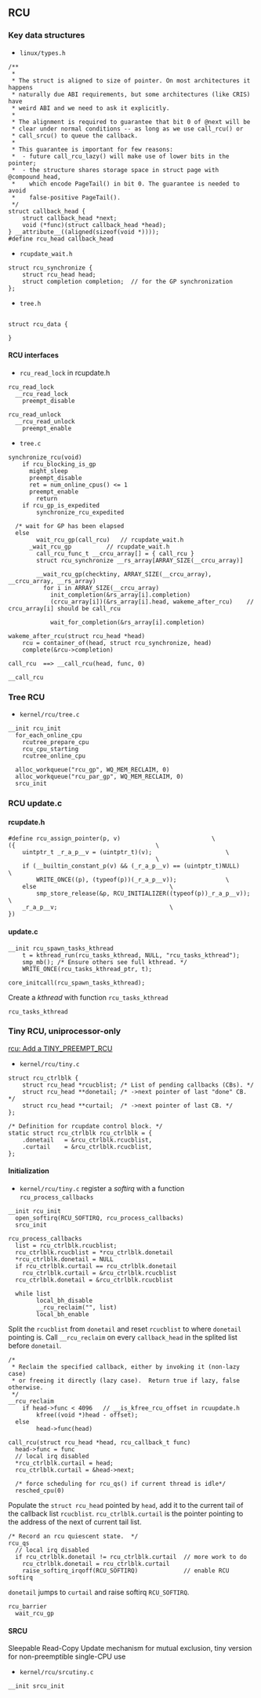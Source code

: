 ## RCU

### Key data structures

* `linux/types.h`
```
/**
 *
 * The struct is aligned to size of pointer. On most architectures it happens
 * naturally due ABI requirements, but some architectures (like CRIS) have
 * weird ABI and we need to ask it explicitly.
 *
 * The alignment is required to guarantee that bit 0 of @next will be
 * clear under normal conditions -- as long as we use call_rcu() or
 * call_srcu() to queue the callback.
 *
 * This guarantee is important for few reasons:
 *  - future call_rcu_lazy() will make use of lower bits in the pointer;
 *  - the structure shares storage space in struct page with @compound_head,
 *    which encode PageTail() in bit 0. The guarantee is needed to avoid
 *    false-positive PageTail().
 */
struct callback_head {
	struct callback_head *next;
	void (*func)(struct callback_head *head);
} __attribute__((aligned(sizeof(void *))));
#define rcu_head callback_head
```

* `rcupdate_wait.h`
```
struct rcu_synchronize {
	struct rcu_head head;
	struct completion completion;  // for the GP synchronization
};
```

* `tree.h`
```

struct rcu_data {

}
```


#### RCU interfaces
* `rcu_read_lock` in rcupdate.h
```
rcu_read_lock
  __rcu_read_lock
    preempt_disable
```
```
rcu_read_unlock
  __rcu_read_unlock
    preempt_enable  
```
* `tree.c`
```
synchronize_rcu(void)
	if rcu_blocking_is_gp
      might_sleep
      preempt_disable
      ret = num_online_cpus() <= 1
      preempt_enable
		return
	if rcu_gp_is_expedited
		synchronize_rcu_expedited

  /* wait for GP has been elapsed
  else
		wait_rcu_gp(call_rcu)   // rcupdate_wait.h
      _wait_rcu_gp          // rcupdate_wait.h
        call_rcu_func_t __crcu_array[] = { call_rcu }
        struct rcu_synchronize __rs_array[ARRAY_SIZE(__crcu_array)]

        __wait_rcu_gp(checktiny, ARRAY_SIZE(__crcu_array), __crcu_array, __rs_array)
          for i in ARRAY_SIZE(__crcu_array)
            init_completion(&rs_array[i].completion)
            (crcu_array[i])(&rs_array[i].head, wakeme_after_rcu)    // crcu_array[i] should be call_rcu

            wait_for_completion(&rs_array[i].completion)  
```

```
wakeme_after_rcu(struct rcu_head *head)
	rcu = container_of(head, struct rcu_synchronize, head)
	complete(&rcu->completion)
```

```
call_rcu  ==> __call_rcu(head, func, 0)

```

```
__call_rcu

```


### Tree RCU
* `kernel/rcu/tree.c`
```
__init rcu_init
  for_each_online_cpu
    rcutree_prepare_cpu
    rcu_cpu_starting
    rcutree_online_cpu

  alloc_workqueue("rcu_gp", WQ_MEM_RECLAIM, 0)
  alloc_workqueue("rcu_par_gp", WQ_MEM_RECLAIM, 0)
  srcu_init  
```

### RCU update.c
#### rcupdate.h
```
#define rcu_assign_pointer(p, v)					      \
({									      \
	uintptr_t _r_a_p__v = (uintptr_t)(v);				      \
									      \
	if (__builtin_constant_p(v) && (_r_a_p__v) == (uintptr_t)NULL)	      \
		WRITE_ONCE((p), (typeof(p))(_r_a_p__v));		      \
	else								      \
		smp_store_release(&p, RCU_INITIALIZER((typeof(p))_r_a_p__v)); \
	_r_a_p__v;							      \
})

```

#### update.c
```
__init rcu_spawn_tasks_kthread
	t = kthread_run(rcu_tasks_kthread, NULL, "rcu_tasks_kthread");
	smp_mb(); /* Ensure others see full kthread. */
	WRITE_ONCE(rcu_tasks_kthread_ptr, t);

core_initcall(rcu_spawn_tasks_kthread);
```
Create a *kthread* with function `rcu_tasks_kthread`

```
rcu_tasks_kthread

```



### Tiny RCU, uniprocessor-only
[rcu: Add a TINY_PREEMPT_RCU](https://lwn.net/Articles/396767/)
* `kernel/rcu/tiny.c`
```
struct rcu_ctrlblk {
	struct rcu_head *rcucblist;	/* List of pending callbacks (CBs). */
	struct rcu_head **donetail;	/* ->next pointer of last "done" CB. */
	struct rcu_head **curtail;	/* ->next pointer of last CB. */
};

/* Definition for rcupdate control block. */
static struct rcu_ctrlblk rcu_ctrlblk = {
	.donetail	= &rcu_ctrlblk.rcucblist,
	.curtail	= &rcu_ctrlblk.rcucblist,
};
```
#### Initialization
* `kernel/rcu/tiny.c`
register a *softirq* with a function `rcu_process_callbacks`
```
__init rcu_init
  open_softirq(RCU_SOFTIRQ, rcu_process_callbacks)
  srcu_init
```

```
rcu_process_callbacks
  list = rcu_ctrlblk.rcucblist;
  rcu_ctrlblk.rcucblist = *rcu_ctrlblk.donetail
  *rcu_ctrlblk.donetail = NULL
  if rcu_ctrlblk.curtail == rcu_ctrlblk.donetail
    rcu_ctrlblk.curtail = &rcu_ctrlblk.rcucblist
  rcu_ctrlblk.donetail = &rcu_ctrlblk.rcucblist

  while list
		local_bh_disable
		__rcu_reclaim("", list)
		local_bh_enable
```
Split the `rcucblist` from `donetail` and reset `rcucblist` to where `donetail` pointing is.
Call `__rcu_reclaim` on every `callback_head` in the splited list before `donetail`.
```
/*
 * Reclaim the specified callback, either by invoking it (non-lazy case)
 * or freeing it directly (lazy case).  Return true if lazy, false otherwise.
 */
__rcu_reclaim
	if head->func < 4096   // __is_kfree_rcu_offset in rcuupdate.h
		kfree((void *)head - offset);
  else
		head->func(head)
```

```
call_rcu(struct rcu_head *head, rcu_callback_t func)
  head->func = func
  // local irq disabled
  *rcu_ctrlblk.curtail = head;
  rcu_ctrlblk.curtail = &head->next;

  /* force scheduling for rcu_qs() if current thread is idle*/
  resched_cpu(0)
```
Populate the `struct rcu_head` pointed by `head`, add it to the current tail of the callback list `rcucblist`.  `rcu_ctrlblk.curtail` is the pointer pointing to the address of the next of current tail list.

```
/* Record an rcu quiescent state.  */
rcu_qs
  // local irq disabled
  if rcu_ctrlblk.donetail != rcu_ctrlblk.curtail  // more work to do
    rcu_ctrlblk.donetail = rcu_ctrlblk.curtail
    raise_softirq_irqoff(RCU_SOFTIRQ)             // enable RCU softirq
```
`donetail` jumps to `curtail` and raise softirq `RCU_SOFTIRQ`.

```
rcu_barrier
  wait_rcu_gp

```



#### SRCU
Sleepable Read-Copy Update mechanism for mutual exclusion, tiny version for non-preemptible single-CPU use

* `kernel/rcu/srcutiny.c`
```
__init srcu_init

```
